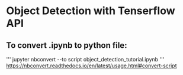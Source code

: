 # Object Detection with Tenserflow API

## To convert .ipynb to python file:
'''
jupyter nbconvert --to script object_detection_tutorial.ipynb
'''
https://nbconvert.readthedocs.io/en/latest/usage.html#convert-script
